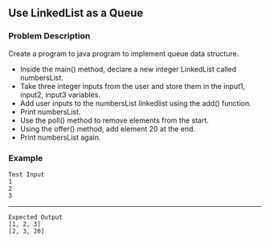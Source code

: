 ## Use LinkedList as a Queue

### Problem Description
Create a program to java program to implement queue data structure.

- Inside the main() method, declare a new integer LinkedList called numbersList.
- Take three integer inputs from the user and store them in the input1, input2, input3 variables.
- Add user inputs to the numbersList linkedlist using the add() function.
- Print numbersList.
- Use the poll() method to remove elements from the start.
- Using the offer() method, add element 20 at the end.
- Print numbersList again.

### Example
    Test Input
    1
    2
    3
------
    Expected Output
    [1, 2, 3]
    [2, 3, 20]